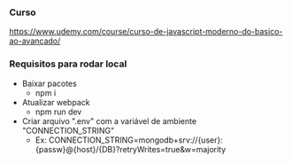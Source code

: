 ### Curso
https://www.udemy.com/course/curso-de-javascript-moderno-do-basico-ao-avancado/

### Requisitos para rodar local
- Baixar pacotes
    - npm i
- Atualizar webpack
  - npm run dev
- Criar arquivo ".env" com a variável de ambiente "CONNECTION_STRING"
    - Ex: CONNECTION_STRING=mongodb+srv://{user}:{passw}@{host}/{DB}?retryWrites=true&w=majority